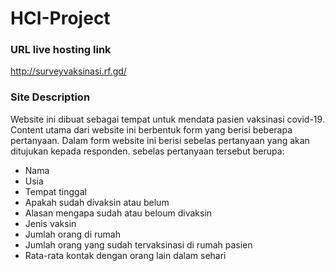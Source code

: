 # HCI-Project

### URL live hosting link
http://surveyvaksinasi.rf.gd/


### Site Description
Website ini dibuat sebagai tempat untuk mendata pasien vaksinasi covid-19. Content utama dari website ini berbentuk form yang berisi beberapa pertanyaan. Dalam form website ini berisi sebelas pertanyaan yang akan ditujukan kepada responden. sebelas pertanyaan tersebut berupa:
  * Nama 
  * Usia 
  * Tempat tinggal
  * Apakah sudah divaksin atau belum
  * Alasan mengapa sudah atau beloum divaksin
  * Jenis vaksin
  * Jumlah orang di rumah 
  * Jumlah orang yang sudah tervaksinasi di rumah pasien
  * Rata-rata kontak dengan orang lain dalam sehari
